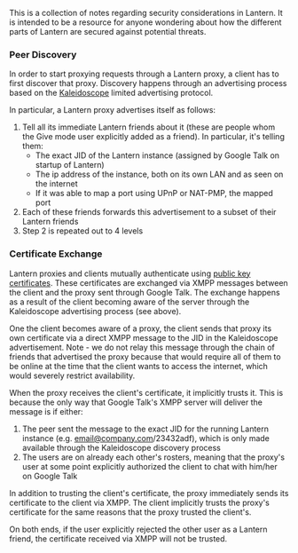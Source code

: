 This is a collection of notes regarding security considerations in Lantern.  It is intended to be a resource for anyone wondering about how the different parts of Lantern are secured against potential threats.

### Peer Discovery

In order to start proxying requests through a Lantern proxy, a client has to first discover that proxy.  Discovery happens through an advertising process based on the [Kaleidoscope](https://github.com/getlantern/kaleidoscope) limited advertising protocol.

In particular, a Lantern proxy advertises itself as follows:

  1. Tell all its immediate Lantern friends about it (these are people whom the Give mode user explicitly added as a friend).  In particular, it's telling them:
     * The exact JID of the Lantern instance (assigned by Google Talk on startup of Lantern)
     * The ip address of the instance, both on its own LAN and as seen on the internet
     * If it was able to map a port using UPnP or NAT-PMP, the mapped port
  2. Each of these friends forwards this advertisement to a subset of their Lantern friends     
  3. Step 2 is repeated out to 4 levels

### Certificate Exchange

Lantern proxies and clients mutually authenticate using [public key certificates](http://en.wikipedia.org/wiki/Public_key_certificate).  These certificates are exchanged via XMPP messages between the client and the proxy sent through Google Talk.  The exchange happens as a result of the client becoming aware of the server through the Kaleidoscope advertising process (see above).

One the client becomes aware of a proxy, the client sends that proxy its own certificate via a direct XMPP message to the JID in the Kaleidoscope advertisement.  Note - we do not relay this message through the chain of friends that advertised the proxy because that would require all of them to be online at the time that the client wants to access the internet, which would severely restrict availability.

When the proxy receives the client's certificate, it implicitly trusts it.  This is because the only way that Google Talk's XMPP server will deliver the message is if either:
  
  1. The peer sent the message to the exact JID for the running Lantern instance (e.g. email@company.com/23432adf), which is only made available through the Kaleidoscope discovery process
  2. The users are on already each other's rosters, meaning that the proxy's user at some point explicitly authorized the client to chat with him/her on Google Talk

In addition to trusting the client's certificate, the proxy immediately sends its certificate to the client via XMPP.  The client implicitly trusts the proxy's certificate for the same reasons that the proxy trusted the client's.

On both ends, if the user explicitly rejected the other user as a Lantern friend, the certificate received via XMPP will not be trusted.